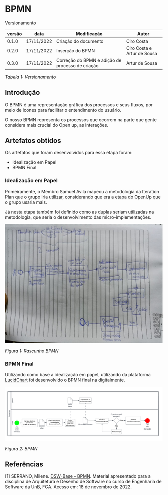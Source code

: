 # BPMN

Versionamento

versão | data | Modificação | Autor
-------|------|-------------|------
0.1.0 | 17/11/2022 | Criação do documento | Ciro Costa
0.2.0 | 17/11/2022 | Inserção do BPMN | Ciro Costa e Artur de Sousa
0.3.0 | 17/11/2022 | Correção do BPMN e adição de processo de criação| Artur de Sousa

*Tabela 1: Versionamento*

## Introdução

O BPMN é uma representação gráfica dos processos e seus fluxos, por meio de icones para facilitar o entendimento do usuário.

O nosso BPMN representa os processos que ocorrem na parte que gente considera mais crucial do Open up, as interações.

## Artefatos obtidos

Os artefatos que foram desenvolvidos para essa etapa foram:

- Idealização em Papel
- BPMN Final

### Idealização em Papel

Primeiramente, o Membro Samuel Avila mapeou a metodologia da Iteration Plan que o grupo iria utilizar, considerando que era a etapa do OpenUp que o grupo usaria mais.

Já nesta etapa também foi definido como as duplas seriam utilizadas na metodologia, que seria o desenvolvimento das micro-implementações.

![Figura Rascunho BPMN](../Base/assets/bpmn/Rascunho-BPMN.png)

*Figura 1: Rascunho BPMN* 

### BPMN Final

Utilizando como base a idealização em papel, utilizando da plataforma [LucidChart](https://www.lucidchart.com/pages/pt) foi desenvolvido o BPMN final na digitalmente.

![Figura BPMN](../Base/assets/bpmn/bpmn.png)

*Figura 2: BPMN* 

## Referências

[1] SERRANO, Milene. [DSW-Base - BPMN](https://aprender3.unb.br/pluginfile.php/2277114/mod_label/intro/Arquitetura%20e%20Desenho%20de%20software%20-%20Aula%20BPMN%20Exemplos%20-%20Profa.%20Milene.pdf). Material apresentado para a disciplina de Arquitetura e Desenho de Software no curso de Engenharia de Software da UnB, FGA. Acesso em: 18 de novembro de 2022.